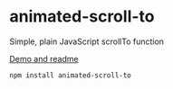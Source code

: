 # animated-scroll-to

Simple, plain JavaScript scrollTo function

[Demo and readme](https://stanko.github.io/animated-scroll-to/)

    npm install animated-scroll-to
